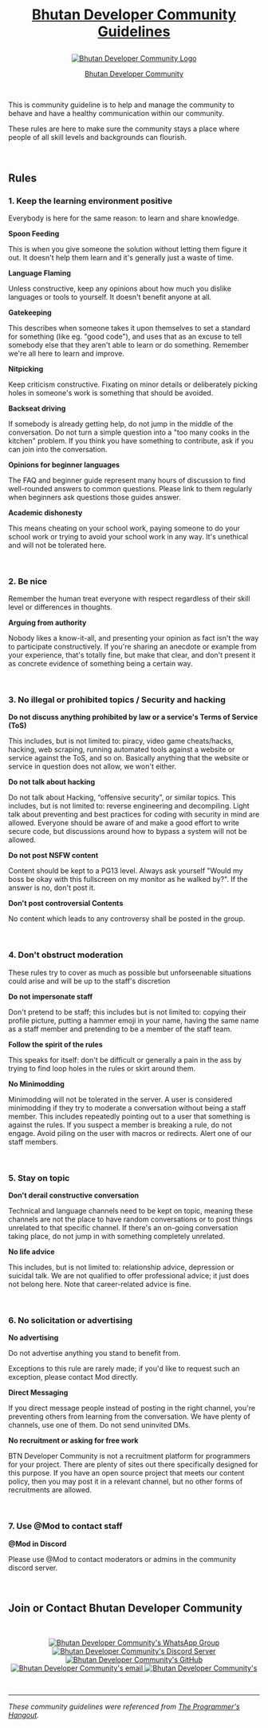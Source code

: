# <a target="_blank" href="https://www.devbt.org"> <p align="center">Bhutan Developer Community Guidelines</p> </a> 

<p align="center">
 <a target="_blank" href="https://www.devbt.org">
  <img src="https://github.com/BTDeveloperCommunity/devbt.org/blob/main/assets/img/logo.png" alt="Bhutan Developer Community Logo" />
 </a>
</p>
<a target="_blank" href="https://www.devbt.org">
 <p align="center">Bhutan Developer Community</p>
</a>

<br/>

This is community guideline is to help and manage the community to behave and have a healthy communication within our community.

These rules are here to make sure the community stays a place where people of all skill levels and backgrounds can flourish.

<br/>


## Rules

### 1. Keep the learning environment positive

Everybody is here for the same reason: to learn and share knowledge.

**Spoon Feeding**

This is when you give someone the solution without letting them figure it out. It doesn't help them learn and it's generally just a waste of time.

**Language Flaming**

Unless constructive, keep any opinions about how much you dislike languages or tools to yourself. It doesn't benefit anyone at all.

**Gatekeeping**

This describes when someone takes it upon themselves to set a standard for something (like eg. "good code"), and uses that as an excuse to tell somebody else that they aren't able to learn or do something. Remember we're all here to learn and improve.

**Nitpicking**

Keep criticism constructive. Fixating on minor details or deliberately picking holes in someone's work is something that should be avoided.

**Backseat driving**

If somebody is already getting help, do not jump in the middle of the conversation. Do not turn a simple question into a "too many cooks in the kitchen" problem. If you think you have something to contribute, ask if you can join into the conversation.

**Opinions for beginner languages**

The FAQ and beginner guide represent many hours of discussion to find well-rounded answers to common questions. Please link to them regularly when beginners ask questions those guides answer.

**Academic dishonesty**

This means cheating on your school work, paying someone to do your school work or trying to avoid your school work in any way. It's unethical and will not be tolerated here.

<br/>

### 2. Be nice

Remember the human treat everyone with respect regardless of their skill level or differences in thoughts.

**Arguing from authority**

Nobody likes a know-it-all, and presenting your opinion as fact isn't the way to participate constructively. If you're sharing an anecdote or example from your experience, that's totally fine, but make that clear, and don't present it as concrete evidence of something being a certain way.

<br/>

### 3. No illegal or prohibited topics / Security and hacking

**Do not discuss anything prohibited by law or a service's Terms of Service (ToS)**

This includes, but is not limited to: piracy, video game cheats/hacks, hacking, web scraping, running automated tools against a website or service against the ToS, and so on. Basically anything that the website or service in question does not allow, we won't either.

**Do not talk about hacking**

Do not talk about Hacking, “offensive security”, or similar topics. This includes, but is not limited to: reverse engineering and decompiling. Light talk about preventing and best practices for coding with security in mind are allowed. Everyone should be aware of and make a good effort to write secure code, but discussions around how to bypass a system will not be allowed.

**Do not post NSFW content**

Content should be kept to a PG13 level. Always ask yourself "Would my boss be okay with this fullscreen on my monitor as he walked by?". If the answer is no, don't post it.

**Don't post controversial Contents**

No content which leads to any controversy shall be posted in the group.

<br/>

### 4. Don't obstruct moderation

These rules try to cover as much as possible but unforseenable situations could arise and will be up to the staff's discretion

**Do not impersonate staff**

Don't pretend to be staff; this includes but is not limited to: copying their profile picture, putting a hammer emoji in your name, having the same name as a staff member and pretending to be a member of the staff team.

**Follow the spirit of the rules**

This speaks for itself: don't be difficult or generally a pain in the ass by trying to find loop holes in the rules or skirt around them.

**No Minimodding**

Minimodding will not be tolerated in the server. A user is considered minimodding if they try to moderate a conversation without being a staff member. This includes repeatedly pointing out to a user that something is against the rules. If you suspect a member is breaking a rule, do not engage. Avoid piling on the user with macros or redirects. Alert one of our staff members.

<br/>

### 5. Stay on topic

**Don't derail constructive conversation**

Technical and language channels need to be kept on topic, meaning these channels are not the place to have random conversations or to post things unrelated to that specific channel. If there's an on-going conversation taking place, do not jump in with something completely unrelated.

**No life advice**

This includes, but is not limited to: relationship advice, depression or suicidal talk. We are not qualified to offer professional advice; it just does not belong here. Note that career-related advice is fine.

<br/>

### 6. No solicitation or advertising

**No advertising**

Do not advertise anything you stand to benefit from.

Exceptions to this rule are rarely made; if you'd like to request such an exception, please contact Mod directly.

**Direct Messaging**

If you direct message people instead of posting in the right channel, you're preventing others from learning from the conversation. We have plenty of channels, use one of them. Do not send uninvited DMs.

**No recruitment or asking for free work**

BTN Developer Community is not a recruitment platform for programmers for your project. There are plenty of sites out there specifically designed for this purpose. If you have an open source project that meets our content policy, then you may post it in a relevant channel, but no other forms of recruitments are allowed.

<br/>

### 7. Use @Mod to contact staff

**@Mod in Discord**

Please use @Mod to contact moderators or admins in the community discord server.

<br/>

## Join or Contact Bhutan Developer Community

<br/>

<p align="center">
 <a target="_blank" href="https://chat.whatsapp.com/ByKjpnV2ajsBiqG140WEI2">
  <img src="https://img.shields.io/badge/whatsapp-25D366?style=for-the-badge&logo=WhatsApp&logoColor=white" alt="Bhutan Developer Community's WhatsApp Group" />   
 </a>
 <a target="_blank" href="https://discord.gg/kfG4Z9qBEb">
  <img src="https://img.shields.io/badge/discord-7289DA?style=for-the-badge&logo=Discord&logoColor=white" alt="Bhutan Developer Community's Discord Server" />     
 </a>
 <a target="_blank" href="https://github.com/BTDeveloperCommunity">
  <img src="https://img.shields.io/badge/GitHub-171515?style=for-the-badge&logo=github&logoColor=white" alt="Bhutan Developer Community's GitHub" />     
 </a>
 <a target="_blank" href="mailto:btdevelopercommunity@gmail.com">
  <img src="https://img.shields.io/badge/email-3357C0?style=for-the-badge&logo=gmail&logoColor=white" alt="Bhutan Developer Community's email" />     
 </a>
 <a target="_blank" href="https://www.devbt.org">
  <img src="https://img.shields.io/badge/Website-1EBBEE?style=for-the-badge&logo=internetexplorer&logoColor=white" alt="Bhutan Developer Community's" />     
 </a>
</p>

<br/>

----

*These community guidelines were referenced from <a target="_blank" href="https://theprogrammershangout.com/rules">The Programmer's Hangout</a>.*
